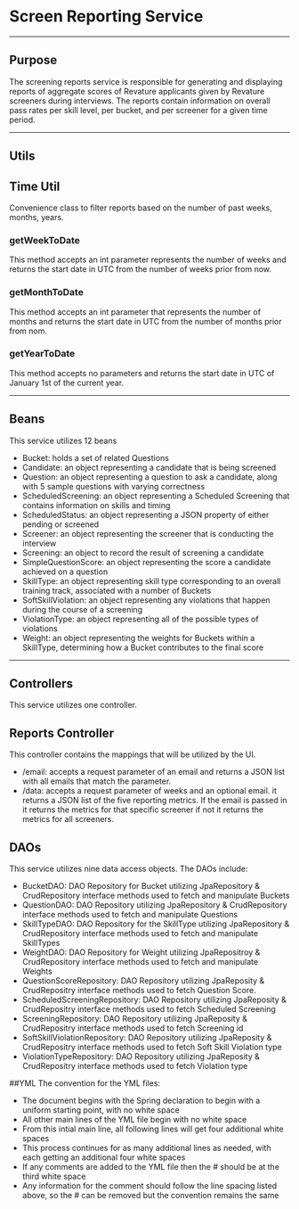# Screen Reporting Service

***

## Purpose
The screening reports service is responsible for generating and displaying reports of aggregate scores of Revature applicants given by Revature screeners during interviews. The reports contain information on overall pass rates per skill level, per bucket, and per screener for a given time period.

***
## Utils
## Time Util
Convenience class to filter reports based on the number of past weeks, months, years.
### getWeekToDate
This method accepts an int parameter represents the number of weeks and returns the start date in UTC from the number of weeks prior from now.
### getMonthToDate
This method accepts an int parameter that represents the number of months and returns the start date in UTC from the number of months prior from nom.
### getYearToDate
This method accepts no parameters and returns the start date in UTC of January 1st of the current year.
***

## Beans
This service utilizes 12 beans
- Bucket: holds a set of related Questions
- Candidate: an object representing a candidate that is being screened
- Question: an object representing a question to ask a candidate, along with 5 sample questions with varying correctness
- ScheduledScreening: an object representing a Scheduled Screening that contains information on skills and timing
- ScheduledStatus: an object representing a JSON property of either pending or screened
- Screener: an object representing the screener that is conducting the interview
- Screening: an object to record the result of screening a candidate
- SimpleQuestionScore: an object representing the score a candidate achieved on a question
- SkillType: an object representing skill type corresponding to an overall training track, associated with a number of Buckets
- SoftSkillViolation: an object representing any violations that happen during the course of a screening
- ViolationType: an object representing all of the possible types of violations
- Weight: an object representing the weights for Buckets within a SkillType, determining how a Bucket contributes to the final score
***
## Controllers
This service utilizes one controller.
## Reports Controller
This controller contains the mappings that will be utilized by the UI.
- /email: accepts a request parameter of an email and returns a JSON list with all emails that match the parameter.
- /data: accepts a request parameter of weeks and an optional email. it returns a JSON list of the five reporting metrics. If the email is passed in it returns the metrics for that specific screener if not it returns the metrics for all screeners.
## DAOs
This service utilizes nine data access objects.
The DAOs include:
- BucketDAO: DAO Repository for Bucket utilizing JpaRepository & CrudRepository interface methods used to fetch and manipulate Buckets
- QuestionDAO: DAO Repository utilizing JpaRepository & CrudRepository interface methods used to fetch and manipulate Questions
- SkillTypeDAO: DAO Repository for the SkillType utilizing JpaRepository & CrudRepository interface methods used to fetch and manipulate SkillTypes
- WeightDAO: DAO Repository for Weight utilizing JpaRepositroy & CrudRepository interface methods used to fetch and manipulate Weights
- QuestionScoreRepository: DAO Repository utilizing JpaReposity & CrudRepositry interface methods used to fetch Question Score.
- ScheduledScreeningRepository: DAO Repository utilizing JpaReposity & CrudRepositry interface methods used to fetch Scheduled Screening
- ScreeningRepository: DAO Repository utilizing JpaReposity & CrudRepositry interface methods used to fetch Screening id
- SoftSkillViolationRepository: DAO Repository utilizing JpaReposity & CrudRepositry interface methods used to fetch Soft Skill Violation type
- ViolationTypeRepository: DAO Repository utilizing JpaReposity & CrudRepositry interface methods used to fetch Violation type

##YML
The convention for the YML files:
- The document begins with the Spring declaration to begin with a uniform starting point, with no white space
- All other main lines of the YML file begin with no white space 
- From this intial main line, all following lines will get four additional white spaces
- This process continues for as many additional lines as needed, with each getting an additional four white spaces
- If any comments are added to the YML file then the # should be at the third white space
- Any information for the comment should follow the line spacing listed above, so the # can be removed but the convention remains the same